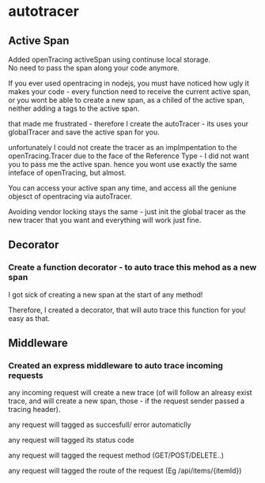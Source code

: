 # autotracer

## Active Span

  Added openTracing activeSpan using continuse local storage.</br>
  No need to pass the span along your code anymore.</br>
  
  If you ever used opentracing in nodejs, you must have noticed how ugly it makes your code - every function need to receive the current active span, or you wont be able to create a new span, as a chiled of the active span, neither adding a tags to the active span.
  
  
  that made me frustrated - therefore I create the autoTracer - its uses your globalTracer and save the active span for you.
  
  unfortunately I could not create the tracer as an implmpentation to the openTracing.Tracer due to the face of the Reference Type - I did not want you to pass me the active span. hence you wont use exactly the same inteface of openTracing, but almost.
  
  
  You can access your active span any time, and access all the geniune objesct of opentracing via autoTracer.
  
  
  Avoiding vendor locking stays the same - just init the global tracer as the new tracer that you want and everything will work just fine. 


## Decorator 

 ### Create a function decorator - to auto trace this mehod as a new span</br>
 
 I got sick of creating a new span at the start of any method! 
 
 
 Therefore, I created a decorator, that will auto trace this function for you! easy as that. 
 

## Middleware 

 ### Created an express middleware to auto trace incoming requests</br>
 
 any incoming request will create a new trace (of will follow an alreasy exist trace, and will create a new span, those - if the request sender passed a tracing header).
 
 
 any request will tagged as succesfull/ error automaticlly
 
 any request will tagged its status code
 
 any request will tagged the request method (GET/POST/DELETE..)
 
 any request will tagged the route of the request (Eg /api/items/{itemId})
 
 

